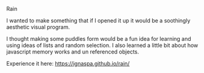 Rain

I wanted to make something that if I opened it up it would be a soothingly aesthetic visual program.

I thought making some puddles form would be a fun idea for learning and using ideas of lists and random selection.
I also learned a little bit about how javascript memory works and un referenced objects.

Experience it here: https://ignaspa.github.io/rain/
